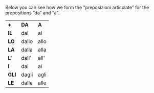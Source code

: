Below you can see how we form the "preposizioni articolate” for the prepositions “da” and “a".

|         |        |       |
| ------- | ------ | ----- |
| **+**   | **DA** | **A** |
| **IL**  | dal    | al    |
| **LO**  | dallo  | allo  |
| **LA**  | dalla  | alla  |
| **L'**  | dall'  | all'  |
| **I**   | dai    | ai    |
| **GLI** | dagli  | agli  |
| **LE**  | dalle  | alle  |
